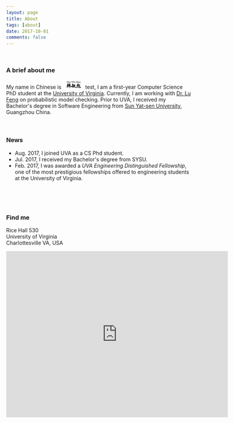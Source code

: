 ```yaml
---
layout: page
title: About
tags: [about]
date: 2017-10-01
comments: false
---
```

    
### A brief about me
My name in Chinese is <img src="name.jpg"> test, I am a first-year Computer Science PhD student at the [University of Virginia](http://www.virginia.edu/). Currently, I am working with [Dr. Lu Feng](http://www.cs.virginia.edu/~lufeng/index.html) on probabilistic model checking. Prior to UVA, I received my Bachelor's degree in Software Engineering from [Sun Yat-sen University](http://www.sysu.edu.cn/2012/en/index.htm), Guangzhou China. 
<br>
<br>
<br>

### News
- Aug. 2017, I joined UVA as a CS Phd student.
- Jul. 2017, I received my Bachelor's degree from SYSU.
- Feb. 2017, I was awarded a *UVA Engineering Distinguished Fellowship*, one of the most prestigious fellowships offered to engineering students at the University of Virginia. 
<br>
<br>
<br>

### Find me                          
Rice Hall 530 <br>
University of Virginia <br>
Charlottesville VA, USA
<iframe src="https://www.google.com/maps/embed?pb=!1m18!1m12!1m3!1d3142.6640259805117!2d-78.51291658412367!3d38.031611329713534!2m3!1f0!2f0!3f0!3m2!1i1024!2i768!4f13.1!3m3!1m2!1s0x89b3865b677c5335%3A0x6490aa88130497ec!2sRice+Hall+Information+Technology+Engineering+Building%2C+85+Engineer&#39;s+Way%2C+Charlottesville%2C+VA+22903!5e0!3m2!1sen!2sus!4v1507406545368" width="600" height="450" frameborder="0" style="border:0" allowfullscreen></iframe>


